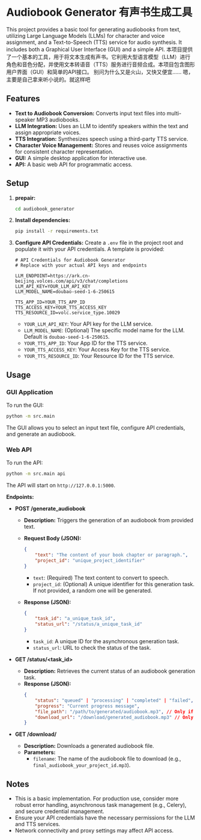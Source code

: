 # Audiobook Generator 有声书生成工具

This project provides a basic tool for generating audiobooks from text, utilizing Large Language Models (LLMs) for character and voice assignment, and a Text-to-Speech (TTS) service for audio synthesis. It includes both a Graphical User Interface (GUI) and a simple API.
本项目提供了一个基本的工具，用于将文本生成有声书。它利用大型语言模型（LLM）进行角色和音色分配，并使用文本转语音（TTS）服务进行音频合成。本项目包含图形用户界面（GUI）和简单的API接口。
别问为什么又是火山，又快又便宜……
嗯，主要是自己拿来听小说的。就这样吧

## Features

* **Text to Audiobook Conversion:** Converts input text files into multi-speaker MP3 audiobooks.
* **LLM Integration:** Uses an LLM to identify speakers within the text and assign appropriate voices.
* **TTS Integration:** Synthesizes speech using a third-party TTS service.
* **Character Voice Management:** Stores and reuses voice assignments for consistent character representation.
* **GUI:** A simple desktop application for interactive use.
* **API:** A basic web API for programmatic access.

## Setup

1. **prepair:**
    ```bash
    cd audiobook_generator
    ```
2. **Install dependencies:**
    ```bash
    pip install -r requirements.txt
    ```
3. **Configure API Credentials:**
    Create a `.env` file in the project root and populate it with your API credentials. A template is provided:
    ```
    # API Credentials for Audiobook Generator
    # Replace with your actual API keys and endpoints
    
    LLM_ENDPOINT=https://ark.cn-beijing.volces.com/api/v3/chat/completions
    LLM_API_KEY=YOUR_LLM_API_KEY
    LLM_MODEL_NAME=doubao-seed-1-6-250615
    
    TTS_APP_ID=YOUR_TTS_APP_ID
    TTS_ACCESS_KEY=YOUR_TTS_ACCESS_KEY
    TTS_RESOURCE_ID=volc.service_type.10029
    ```
    
    * `YOUR_LLM_API_KEY`: Your API key for the LLM service.
    * `LLM_MODEL_NAME`: (Optional) The specific model name for the LLM. Default is `doubao-seed-1-6-250615`.
    * `YOUR_TTS_APP_ID`: Your App ID for the TTS service.
    * `YOUR_TTS_ACCESS_KEY`: Your Access Key for the TTS service.
    * `YOUR_TTS_RESOURCE_ID`: Your Resource ID for the TTS service.

## Usage

### GUI Application

To run the GUI:

```bash
python -m src.main
```

The GUI allows you to select an input text file, configure API credentials, and generate an audiobook.

### Web API

To run the API:

```bash
python -m src.main api
```

The API will start on `http://127.0.0.1:5000`.

**Endpoints:**

* **POST /generate_audiobook**
    
    * **Description:** Triggers the generation of an audiobook from provided text.
    * **Request Body (JSON):**
        ```json
        {
            "text": "The content of your book chapter or paragraph.",
            "project_id": "unique_project_identifier"
        }
        ```
        
        * `text`: (Required) The text content to convert to speech.
        * `project_id`: (Optional) A unique identifier for this generation task. If not provided, a random one will be generated.
    * **Response (JSON):**
        ```json
        {
            "task_id": "a_unique_task_id",
            "status_url": "/status/a_unique_task_id"
        }
        ```
        
        * `task_id`: A unique ID for the asynchronous generation task.
        * `status_url`: URL to check the status of the task.
* **GET /status/<task_id>**
    
    * **Description:** Retrieves the current status of an audiobook generation task.
    * **Response (JSON):**
        ```json
        {
            "status": "queued" | "processing" | "completed" | "failed",
            "progress": "Current progress message",
            "file_path": "/path/to/generated/audiobook.mp3", // Only if status is 'completed'
            "download_url": "/download/generated_audiobook.mp3" // Only if status is 'completed'
        }
        ```
* **GET /download/<filename>**
    
    * **Description:** Downloads a generated audiobook file.
    * **Parameters:**
        * `filename`: The name of the audiobook file to download (e.g., `final_audiobook_your_project_id.mp3`).

## Notes

* This is a basic implementation. For production use, consider more robust error handling, asynchronous task management (e.g., Celery), and secure credential management.
* Ensure your API credentials have the necessary permissions for the LLM and TTS services.
* Network connectivity and proxy settings may affect API access.
    
